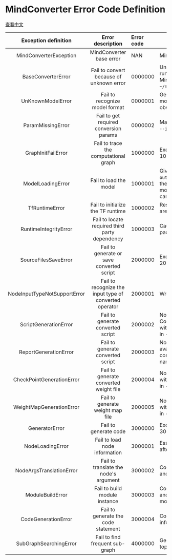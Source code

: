 # MindConverter Error Code Definition

[查看中文](./error_code_definition_cn.md)

|    Exception definition    |          Error description       | Error code |  Common causes                                                    |
| :--------------------------: | :----------------------------------------------------: | :------- | ------------------------------------------------------------ |
|    MindConverterException    |                MindConverter base error                | NAN      | MindConverter base error                                     |
|      BaseConverterError      |        Fail to convert because of unknown error        | 0000000  | Unknown error occurred during runtime, please see the detail in MindInsight log file (default path is `~/mindinsight/log/mindconverter/`) |
|      UnKnownModelError       |             Fail to recognize model format             | 0000001  | Generally, the given TensorFlow model or PyTorch model doesn't observe the standard |
| ParamMissingError | Fail to get required conversion params | 0000002 | Mainly caused by missing `--shape`, `--input_nodes`, `--output_nodes` |
|      GraphInitFailError      |         Fail to trace the computational graph          | 1000000  | Exception caused by 1000001~1000003                          |
|     ModelLoadingError     |              Fail to load the model              | 1000001  | Given `--input_nodes`, `--output_nodes`, `--shape` don't  match the input model; Meanwhile, the model file can not be loaded also can cause this error |
|        TfRuntimeError        |           Fail to initialize the TF runtime            | 1000002  | Resources required by TensorFlow are not available           |
|    RuntimeIntegrityError     |     Fail to locate required third party dependency     | 1000003  | Caused by required third party packages are not installed    |
|     SourceFilesSaveError     |       Fail to generate or save converted script        | 2000000  | Exception caused by 2000001~2000005                         |
| NodeInputTypeNotSupportError | Fail to recognize the input type of converted operator | 2000001  | Wrong input type set in mapper                               |
|    ScriptGenerationError     |           Fail to generate converted script            | 2000002  | No left space on hard disk; Converted code is not legal; A file with the same name already exists in `--output` |
|    ReportGenerationError     |           Fail to generate converted script            | 2000003  | No left space on hard disk; No available operator to be converted;A file with the same name already exists in  `--report` |
|   CheckPointGenerationError  |         Fail to generate converted weight file         | 2000004  | No left space on hard dist; A file with the same name already exists in `--output` |
|    WeightMapGenerationError  |            Fail to generate weight map file            | 2000005  | No left space on hard dist; A file with the same name already exists in `--output` |
|        GeneratorError        |                 Fail to generate code                  | 3000000  | Exception caused by 3000001~3000004                          |
|       NodeLoadingError       |             Fail to load node information              | 3000001  | Essential parameters are missing after conversion of a node  |
|   NodeArgsTranslationError   |         Fail to translate the node's argument          | 3000002  | Converted nodes have incorrect and conflicted information    |
|       ModuleBuildError       |             Fail to build module instance              | 3000003  | Converted nodes have incorrect and conflicted information with module |
|     CodeGenerationError      |          Fail to generate the code statement           | 3000004  | Converted nodes have inconsistent information                |
|    SubGraphSearchingError    |            Fail to find frequent sub-graph             | 4000000  | Generally, caused by IR graph topological order error      |
